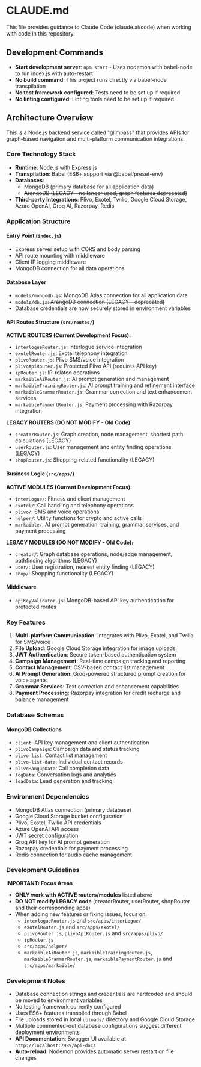 # CLAUDE.md

This file provides guidance to Claude Code (claude.ai/code) when working with code in this repository.

## Development Commands

- **Start development server**: `npm start` - Uses nodemon with babel-node to run index.js with auto-restart
- **No build command**: This project runs directly via babel-node transpilation
- **No test framework configured**: Tests need to be set up if required
- **No linting configured**: Linting tools need to be set up if required

## Architecture Overview

This is a Node.js backend service called "glimpass" that provides APIs for graph-based navigation and multi-platform communication integrations.

### Core Technology Stack
- **Runtime**: Node.js with Express.js
- **Transpilation**: Babel (ES6+ support via @babel/preset-env)
- **Databases**: 
  - MongoDB (primary database for all application data)
  - ~~ArangoDB (LEGACY - no longer used, graph features deprecated)~~
- **Third-party Integrations**: Plivo, Exotel, Twilio, Google Cloud Storage, Azure OpenAI, Groq AI, Razorpay, Redis

### Application Structure

#### Entry Point (`index.js`)
- Express server setup with CORS and body parsing
- API route mounting with middleware
- Client IP logging middleware
- MongoDB connection for all data operations

#### Database Layer
- `models/mongodb.js`: MongoDB Atlas connection for all application data
- ~~`models/db.js`: ArangoDB connection (LEGACY - deprecated)~~
- Database credentials are now securely stored in environment variables

#### API Routes Structure (`src/routes/`)

**ACTIVE ROUTERS (Current Development Focus):**
- `interlogueRouter.js`: Interlogue service integration
- `exotelRouter.js`: Exotel telephony integration
- `plivoRouter.js`: Plivo SMS/voice integration
- `plivoApiRouter.js`: Protected Plivo API (requires API key)
- `ipRouter.js`: IP-related operations
- `markaibleAiRouter.js`: AI prompt generation and management
- `markaibleTrainingRouter.js`: AI prompt training and refinement interface
- `markaibleGrammarRouter.js`: Grammar correction and text enhancement services
- `markaiblePaymentRouter.js`: Payment processing with Razorpay integration

**LEGACY ROUTERS (DO NOT MODIFY - Old Code):**
- `creatorRouter.js`: Graph creation, node management, shortest path calculations (LEGACY)
- `userRouter.js`: User management and entity finding operations (LEGACY)
- `shopRouter.js`: Shopping-related functionality (LEGACY)

#### Business Logic (`src/apps/`)

**ACTIVE MODULES (Current Development Focus):**
- `interLogue/`: Fitness and client management
- `exotel/`: Call handling and telephony operations
- `plivo/`: SMS and voice operations
- `helper/`: Utility functions for crypto and active calls
- `markaible/`: AI prompt generation, training, grammar services, and payment processing

**LEGACY MODULES (DO NOT MODIFY - Old Code):**
- `creator/`: Graph database operations, node/edge management, pathfinding algorithms (LEGACY)
- `user/`: User registration, nearest entity finding (LEGACY)
- `shop/`: Shopping functionality (LEGACY)

#### Middleware
- `apiKeyValidator.js`: MongoDB-based API key authentication for protected routes

### Key Features

1. **Multi-platform Communication**: Integrates with Plivo, Exotel, and Twilio for SMS/voice
2. **File Upload**: Google Cloud Storage integration for image uploads
3. **JWT Authentication**: Secure token-based authentication system
4. **Campaign Management**: Real-time campaign tracking and reporting
5. **Contact Management**: CSV-based contact list management
6. **AI Prompt Generation**: Groq-powered structured prompt creation for voice agents
7. **Grammar Services**: Text correction and enhancement capabilities
8. **Payment Processing**: Razorpay integration for credit recharge and balance management

### Database Schemas

#### MongoDB Collections  
- `client`: API key management and client authentication
- `plivoCampaign`: Campaign data and status tracking
- `plivo-list`: Contact list management
- `plivo-list-data`: Individual contact records
- `plivoHangupData`: Call completion data
- `logData`: Conversation logs and analytics
- `leadData`: Lead generation and tracking

### Environment Dependencies
- MongoDB Atlas connection (primary database)
- Google Cloud Storage bucket configuration
- Plivo, Exotel, Twilio API credentials
- Azure OpenAI API access
- JWT secret configuration
- Groq API key for AI prompt generation
- Razorpay credentials for payment processing
- Redis connection for audio cache management

### Development Guidelines

**IMPORTANT: Focus Areas**
- **ONLY work with ACTIVE routers/modules** listed above
- **DO NOT modify LEGACY code** (creatorRouter, userRouter, shopRouter and their corresponding apps)
- When adding new features or fixing issues, focus on:
  - `interlogueRouter.js` and `src/apps/interLogue/`
  - `exotelRouter.js` and `src/apps/exotel/`
  - `plivoRouter.js`, `plivoApiRouter.js` and `src/apps/plivo/`
  - `ipRouter.js`
  - `src/apps/helper/`
  - `markaibleAiRouter.js`, `markaibleTrainingRouter.js`, `markaibleGrammarRouter.js`, `markaiblePaymentRouter.js` and `src/apps/markaible/`

### Development Notes
- Database connection strings and credentials are hardcoded and should be moved to environment variables
- No testing framework currently configured
- Uses ES6+ features transpiled through Babel
- File uploads stored in local `uploads/` directory and Google Cloud Storage
- Multiple commented-out database configurations suggest different deployment environments
- **API Documentation**: Swagger UI available at `http://localhost:7999/api-docs`
- **Auto-reload**: Nodemon provides automatic server restart on file changes